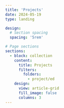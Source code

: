 ```yaml
---
title: 'Projects'
date: 2024-05-19
type: landing

design:
  # Section spacing
  spacing: '5rem'

# Page sections
sections:
  - block: collection
    content:
      title: Projects
      filters:
        folders:
          - project/ed
    design:
      view: article-grid
      fill_image: false
      columns: 3
---
```

